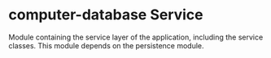 # computer-database Service

Module containing the service layer of the application, including the service classes.
This module depends on the persistence module.